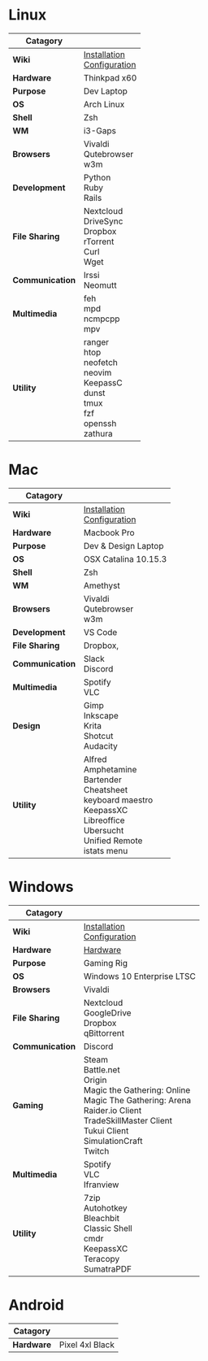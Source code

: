 # Linux 
| Catagory  | |
| ------------- | ------------- |
| **Wiki** | [Installation](../../wiki/Arch-Installation)<br />[Configuration](../../wiki/Arch-Configuration) |
| **Hardware** | Thinkpad x60 |
| **Purpose** | Dev Laptop |
| **OS** | Arch Linux |
| **Shell** | Zsh |
| **WM** | i3-Gaps |
| **Browsers** | Vivaldi<br />Qutebrowser<br />w3m |
| **Development** | Python<br />Ruby<br />Rails |
| **File Sharing** | Nextcloud<br />DriveSync<br />Dropbox<br />rTorrent<br />Curl<br />Wget |
| **Communication** | Irssi<br />Neomutt |
| **Multimedia** | feh<br />mpd<br />ncmpcpp<br />mpv |
| **Utility** | ranger<br />htop<br />neofetch<br />neovim<br />KeepassC<br />dunst<br />tmux<br />fzf<br />openssh<br />zathura |

# Mac
| Catagory  | |
| ------------- | ------------- |
| **Wiki** | [Installation](../../wiki/OSX-Installation)<br />[Configuration](../../wiki/OSX-Configuration) |
| **Hardware** | Macbook Pro |
| **Purpose** | Dev & Design Laptop |
| **OS** | OSX Catalina 10.15.3 |
| **Shell** | Zsh |
| **WM** | Amethyst |
| **Browsers** | Vivaldi<br />Qutebrowser<br />w3m |
| **Development** | VS Code |
| **File Sharing** | Dropbox, |
| **Communication** | Slack<br />Discord |
| **Multimedia** | Spotify<br />VLC |
| **Design** | Gimp<br />Inkscape<br />Krita<br />Shotcut<br />Audacity |
| **Utility** | Alfred<br />Amphetamine<br />Bartender<br />Cheatsheet<br />keyboard maestro<br />KeepassXC<br />Libreoffice<br />Ubersucht<br />Unified Remote<br />istats menu |

# Windows
| Catagory  | |
| ------------- | ------------- |
| **Wiki** |  [Installation](../../wiki/Windows-Installation)<br />[Configuration](../../wiki/Windows-Configuration) |
| **Hardware** | [Hardware](../../wiki/Gaming-Hardware) |
| **Purpose** | Gaming Rig |
| **OS** | Windows 10 Enterprise LTSC |
| **Browsers** | Vivaldi |
| **File Sharing** | Nextcloud<br />GoogleDrive<br />Dropbox<br />qBittorrent |
| **Communication** | Discord |
| **Gaming** | Steam<br />Battle.net<br />Origin<br />Magic the Gathering: Online<br />Magic The Gathering: Arena<br />Raider.io Client<br />TradeSkillMaster Client<br />Tukui Client<br />SimulationCraft<br />Twitch |
| **Multimedia** | Spotify<br />VLC<br />Ifranview |
| **Utility** | 7zip<br />Autohotkey<br />Bleachbit<br />Classic Shell<br />cmdr<br />KeepassXC<br />Teracopy<br />SumatraPDF |

# Android
| Catagory  | |
| ------------- | ------------- |
| **Hardware** | Pixel 4xl Black |
